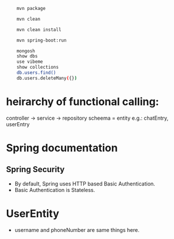 ```bash
    mvn package
```

```bash
    mvn clean
```

```bash
    mvn clean install
```

```bash
    mvn spring-boot:run
```

```bash
    mongosh
    show dbs
    use vibeme
    show collections
    db.users.find()
    db.users.deleteMany({})
```


# heirarchy of functional calling: 

controller -> service -> repository
scheema = entity e.g.: chatEntry, userEntry

# Spring documentation

## Spring Security

- By default, Spring uses HTTP based Basic Authentication.
- Basic Authentication is Stateless.


# UserEntity

- username and phoneNumber are same things here.